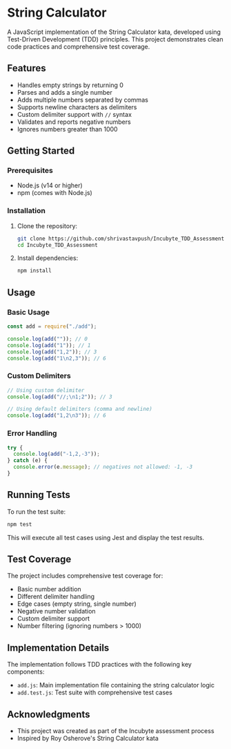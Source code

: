 # String Calculator

A JavaScript implementation of the String Calculator kata, developed using Test-Driven Development (TDD) principles. This project demonstrates clean code practices and comprehensive test coverage.

## Features

- Handles empty strings by returning 0
- Parses and adds a single number
- Adds multiple numbers separated by commas
- Supports newline characters as delimiters
- Custom delimiter support with `//` syntax
- Validates and reports negative numbers
- Ignores numbers greater than 1000

## Getting Started

### Prerequisites

- Node.js (v14 or higher)
- npm (comes with Node.js)

### Installation

1. Clone the repository:

   ```bash
   git clone https://github.com/shrivastavpush/Incubyte_TDD_Assessment.git
   cd Incubyte_TDD_Assessment
   ```

2. Install dependencies:
   ```bash
   npm install
   ```

## Usage

### Basic Usage

```javascript
const add = require("./add");

console.log(add("")); // 0
console.log(add("1")); // 1
console.log(add("1,2")); // 3
console.log(add("1\n2,3")); // 6
```

### Custom Delimiters

```javascript
// Using custom delimiter
console.log(add("//;\n1;2")); // 3

// Using default delimiters (comma and newline)
console.log(add("1,2\n3")); // 6
```

### Error Handling

```javascript
try {
  console.log(add("-1,2,-3"));
} catch (e) {
  console.error(e.message); // negatives not allowed: -1, -3
}
```

## Running Tests

To run the test suite:

```bash
npm test
```

This will execute all test cases using Jest and display the test results.

## Test Coverage

The project includes comprehensive test coverage for:

- Basic number addition
- Different delimiter handling
- Edge cases (empty string, single number)
- Negative number validation
- Custom delimiter support
- Number filtering (ignoring numbers > 1000)

## Implementation Details

The implementation follows TDD practices with the following key components:

- `add.js`: Main implementation file containing the string calculator logic
- `add.test.js`: Test suite with comprehensive test cases

## Acknowledgments

- This project was created as part of the Incubyte assessment process
- Inspired by Roy Osherove's String Calculator kata
